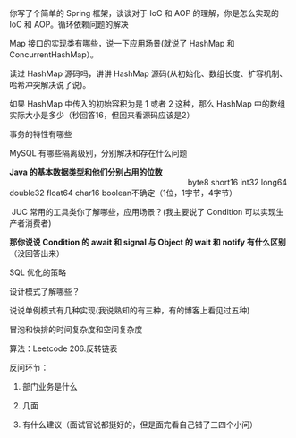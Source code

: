 你写了个简单的 Spring 框架，谈谈对于 IoC 和 AOP 的理解，你是怎么实现的 IoC 和 AOP。循环依赖问题的解决

Map 接口的实现类有哪些，说一下应用场景(就说了 HashMap 和 ConcurrentHashMap）。

读过 HashMap 源码吗，讲讲 HashMap 源码(从初始化、数组长度、扩容机制、哈希冲突解决说了说)。

如果 HashMap 中传入的初始容积为是 1 或者 2 这种，那么 HashMap 中的数组实际大小是多少（秒回答16，但回来看源码应该是2）

事务的特性有哪些

MySQL 有哪些隔离级别，分别解决和存在什么问题

**Java 的基本数据类型和他们分别占用的位数**                                                                                 
byte8 short16 int32 long64 double32 float64 char16 boolean不确定（1位，1字节，4字节）

 JUC 常用的工具类你了解哪些，应用场景？(我主要说了 Condition 可以实现生产者消费者)

**那你说说 Condition 的 await 和 signal 与 Object 的 wait 和 notify 有什么区别**（没回答出来）

SQL 优化的策略


设计模式了解哪些？

说说单例模式有几种实现(我说熟知的有三种，有的博客上看见过五种)

冒泡和快排的时间复杂度和空间复杂度

算法：Leetcode 206.反转链表

反问环节：

1. 部门业务是什么

2. 几面

3. 有什么建议（面试官说都挺好的，但是面完看自己错了三四个小问）